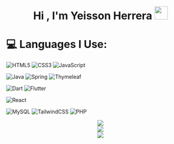<h1 align="center"><b> Hi , I'm Yeisson Herrera </b><img src="https://media.giphy.com/media/hvRJCLFzcasrR4ia7z/giphy.gif" width="35"></h1>
<!--
# 💫 About Me:
⚡ Hi i'm YUHR<br>🌱 I’m currently learning React<br>💬 Open to learn<br>
-->

# 💻 Languages I Use:
![HTML5](https://img.shields.io/badge/html5-%23E34F26.svg?style=flat&logo=html5&logoColor=white) 
![CSS3](https://img.shields.io/badge/css3-%231572B6.svg?style=flat&logo=css3&logoColor=white) 
![JavaScript](https://img.shields.io/badge/javascript-%23323330.svg?style=flat&logo=javascript&logoColor=%23F7DF1E)

![Java](https://img.shields.io/badge/java-%23ED8B00.svg?style=flat&logo=openjdk&logoColor=white) 
![Spring](https://img.shields.io/badge/spring-%236DB33F.svg?style=flat&logo=spring&logoColor=white) 
![Thymeleaf](https://img.shields.io/badge/Thymeleaf-%23005C0F.svg?style=flat&logo=Thymeleaf&logoColor=white) 

![Dart](https://img.shields.io/badge/dart-%230175C2.svg?style=flat&logo=dart&logoColor=white) 
![Flutter](https://img.shields.io/badge/Flutter-%2302569B.svg?style=flat&logo=Flutter&logoColor=white) 

![React](https://img.shields.io/badge/react-%2320232a.svg?style=flat&logo=react&logoColor=%2361DAFB) 

![MySQL](https://img.shields.io/badge/mysql-4479A1.svg?style=flat&logo=mysql&logoColor=white) 
![TailwindCSS](https://img.shields.io/badge/tailwindcss-%2338B2AC.svg?style=flat&logo=tailwind-css&logoColor=white) 
![PHP](https://img.shields.io/badge/php-%23777BB4.svg?style=flat&logo=php&logoColor=white)



<div align="center">

![](https://github-readme-stats.vercel.app/api?username=YUHR24&theme=onedark&hide_border=false&include_all_commits=true&count_private=true)<br/>
![](https://github-readme-streak-stats.herokuapp.com/?user=YUHR24&theme=onedark&hide_border=false)<br/>
![](https://github-readme-stats.vercel.app/api/top-langs/?username=YUHR24&theme=onedark&hide_border=false&include_all_commits=true&count_private=true&layout=compact)
</div>

<!--
### ✍️ Random Dev Quote
![](https://quotes-github-readme.vercel.app/api?type=horizontal&theme=gruvbox)

### 🔝 Top Contributed Repo
![](https://github-contributor-stats.vercel.app/api?username=YUHR24&limit=5&theme=onedark&combine_all_yearly_contributions=true)

---
[![](https://visitcount.itsvg.in/api?id=YUHR24&icon=3&color=12)](https://visitcount.itsvg.in)

<!-- Proudly created with GPRM ( https://gprm.itsvg.in ) -->



